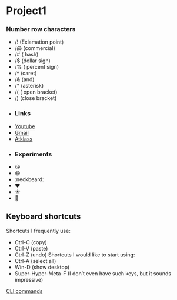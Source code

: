 # Project1
### Number row characters
* /! (Exlamation point)
* /@ (commercial)
* /# ( hash)
* /$ (dollar sign)
* /% ( percent sign)
* /^ (caret)
* /& (and)
* /* (asterisk)
* /( ( open bracket)
* /) (close bracket)
* ### Links
* [Youtube](https://www.youtube.com/?hl=tr&gl=TR)
* [Gmail](https://mail.google.com)
* [Atklass](https://app.atklass.com/)
* ### Experiments
* :kissing_heart:
* :satisfied:
* :neckbeard:
* :heart:
* :sunny:
* :green_heart:
## Keyboard shortcuts
Shortcuts I frequently use: 
- Ctrl-C (copy)
- Ctrl-V (paste)
- Ctrl-Z (undo)
Shortcuts I would like to start using: 
- Ctrl-A (select all)
- Win-D (show desktop)
- Super-Hyper-Meta-F (I don’t even have such keys, but it sounds impressive)

[CLI commands](docs/cli.md)